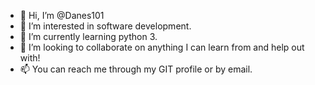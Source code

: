 - 👋 Hi, I’m @Danes101
- 👀 I’m interested in software development.
- 🌱 I’m currently learning python 3.
- 💞️ I’m looking to collaborate on anything I can learn from and help out with!
- 📫 You can reach me through my GIT profile or by email.

<!---
Danes101/Danes101 is a ✨ special ✨ repository because its `README.md` (this file) appears on your GitHub profile.
You can click the Preview link to take a look at your changes.
--->
